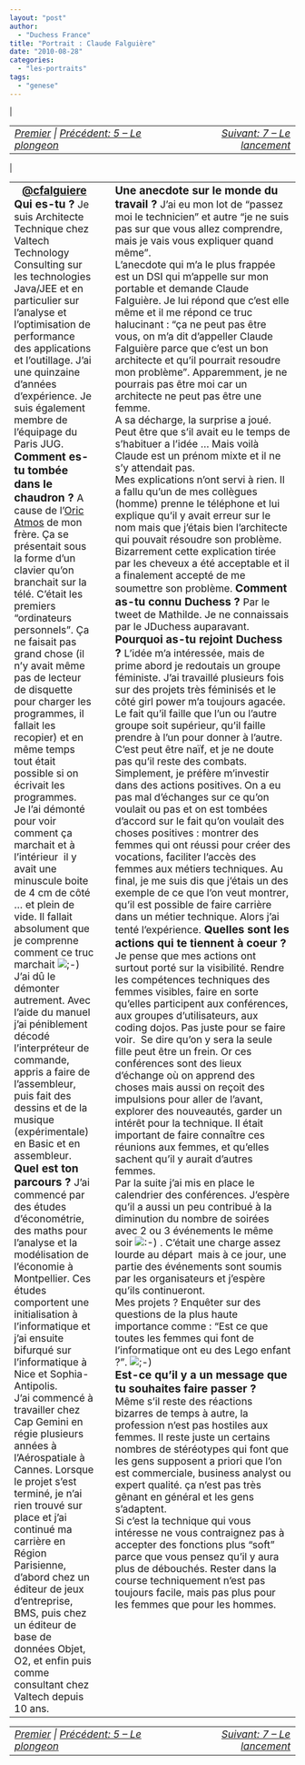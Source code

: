 ```yaml
---
layout: "post"
author:
  - "Duchess France"
title: "Portrait : Claude Falguière"
date: "2010-08-28"
categories:
  - "les-portraits"
tags:
  - "genese"
---
```


| <table border="0" width="100%"><tbody><tr><td style="font-size: 110%; font-style: italic; text-align: left;"><a href="http://www.duchess-france.org/rencontre-a-devoxx/">Premier</a> | <a href="http://www.duchess-france.org/le-plongeon/">Précédent: 5 – Le plongeon</a></td><td style="font-size: 110%; font-style: italic; text-align: right;"><a href="http://www.duchess-france.org/le-lancement/">Suivant: 7 – Le lancement</a></td></tr></tbody></table> |

<table border="0" width="100%"><tbody><tr><td valign="top" width="33%"><div style="margin-right: 10px;"><div style="margin: 0; padding: 0; text-align: center;"><span style="font-size: 120%; font-weight: bold; color: #3366ff;"><a href="http:/twitter.com/cfalguiere">@cfalguiere</a></span></div><span style="font-size: 120%; font-weight: bold;">Qui es-tu ? </span><span style="font-weight: normal; font-size: 110%;">Je suis Architecte Technique chez Valtech Technology Consulting sur les technologies Java/JEE et en particulier sur l’analyse et l’optimisation de performance des applications et l’outillage. J’ai une quinzaine d’années d’expérience. </span><span style="font-weight: normal; font-size: 110%;">Je suis également membre de l’équipage du Paris JUG.</span><div></div><span style="font-size: 120%; font-weight: bold;">Comment es-tu tombée dans le chaudron ? </span><span style="font-weight: normal; font-size: 110%;">A cause de l’<a href="http://fr.wikipedia.org/wiki/Oric_Atmos" target="_blank">Oric Atmos</a> de mon frère. Ça se présentait sous la forme d’un clavier qu’on branchait sur la télé. C’était les premiers “ordinateurs personnels”. Ça ne faisait pas grand chose (il n’y avait même pas de lecteur de disquette pour charger les programmes, il fallait les recopier) et en même temps tout était possible si on écrivait les programmes.</span><div></div><span style="font-weight: normal; font-size: 110%;">Je l’ai démonté pour voir comment ça marchait et à l’intérieur  il y avait une minuscule boite de 4 cm de côté … et plein de vide. Il fallait absolument que je comprenne comment ce truc marchait <img class="wp-smiley" src="/assets/2010/08/2010-08-28-portrait-claude-falguiere/icon_wink.gif" alt=";-)"> </span><div></div><span style="font-weight: normal; font-size: 110%;">J’ai dû le démonter autrement. Avec l’aide du manuel j’ai péniblement décodé l’interpréteur de commande, appris a faire de l’assembleur, puis fait des dessins et de la musique (expérimentale) en Basic et en assembleur.</span><div></div><span style="font-size: small;"></span><span style="font-size: 120%; font-weight: bold;">Quel est ton parcours ? </span><span style="font-weight: normal; font-size: 110%;">J’ai commencé par des études d’économétrie, des maths pour l’analyse et la modélisation de l’économie à Montpellier. Ces études comportent une initialisation à l’informatique et j’ai ensuite bifurqué sur l’informatique à Nice et Sophia-Antipolis.</span><div></div><span style="font-weight: normal; font-size: 110%;">J’ai commencé à travailler chez Cap Gemini en régie plusieurs années à l’Aérospatiale à Cannes. Lorsque le projet s’est terminé, je n’ai rien trouvé sur place et j’ai continué ma carrière en Région Parisienne, d’abord chez un éditeur de jeux d’entreprise, BMS, puis chez un éditeur de base de données Objet, O2, et enfin puis comme consultant chez Valtech depuis 10 ans.</span><div></div></div></td><td valign="top" width="66%"><div style="margin-left: 10px;"><span style="font-size: 120%; font-weight: bold;">Une anecdote sur le monde du travail ? </span><span style="font-weight: normal; font-size: 110%;">J’ai eu mon lot de “passez moi le technicien” et autre “je ne suis pas sur que vous allez comprendre, mais je vais vous expliquer quand même”.</span></div><div style="margin-left: 10px;"><span style="font-size: 110%;">L’anecdote qui m’a le plus frappée est un DSI qui m’appelle sur mon portable et demande Claude Falguière. Je lui répond que c’est elle même et il me répond ce truc halucinant : “ça ne peut pas être vous, on m’a dit d’appeller Claude Falguière parce que c’est un bon architecte et qu’il pourrait resoudre mon problème”. Apparemment, je ne pourrais pas être moi car un architecte ne peut pas être une femme.</span></div><div style="margin-left: 10px;"><span style="font-size: 110%;">A sa décharge, la surprise a joué. Peut être que s’il avait eu le temps de s’habituer a l’idée … Mais voilà Claude est un prénom mixte et il ne s’y attendait pas.</span></div><div style="margin-left: 10px;"><span style="font-size: 110%;">Mes explications n’ont servi à rien. Il a fallu qu’un de mes collègues (homme) prenne le téléphone et lui explique qu’il y avait erreur sur le nom mais que j’étais bien l’architecte qui pouvait résoudre son problème. Bizarrement cette explication tirée par les cheveux a été acceptable et il a finalement accepté de me soumettre son problème. </span><span style="font-size: 120%; font-weight: bold;">Comment as-tu connu Duchess ? </span><span style="font-weight: normal; font-size: 110%;">Par le tweet de Mathilde. Je ne connaissais par le JDuchess auparavant.</span> <span style="font-size: 120%; font-weight: bold;">Pourquoi as-tu rejoint Duchess ? </span><span style="font-weight: normal; font-size: 110%;">L’idée m’a intéressée, mais de prime abord je redoutais un groupe féministe. J’ai travaillé plusieurs fois sur des projets très féminisés et le côté girl power m’a toujours agacée. Le fait qu’il faille que l’un ou l’autre groupe soit supérieur, qu’il faille prendre à l’un pour donner à l’autre. C’est peut être naïf, et je ne doute pas qu’il reste des combats. Simplement, je préfère m’investir dans des actions positives.</span> <span style="font-size: 110%;">On a eu pas mal d’échanges sur ce qu’on voulait ou pas et on est tombées d’accord sur le fait qu’on voulait des choses positives : montrer des femmes qui ont réussi pour créer des vocations, faciliter l’accès des femmes aux métiers techniques. </span><span style="font-size: 110%;">Au final, je me suis dis que j’étais un des exemple de ce que l’on veut montrer, qu’il est possible de faire carrière dans un métier technique. Alors j’ai tenté l’expérience.</span><span style="font-size: 120%; font-weight: bold;"> Quelles sont les actions qui te tiennent à coeur ? </span><span style="font-weight: normal; font-size: 110%;">Je pense que mes actions ont surtout porté sur la visibilité. Rendre les compétences techniques des femmes visibles, faire en sorte qu’elles participent aux conférences, aux groupes d’utilisateurs, aux coding dojos. Pas juste pour se faire voir.  Se dire qu’on y sera la seule fille peut être un frein. Or ces conférences sont des lieux d’échange où on apprend des choses mais aussi on reçoit des impulsions pour aller de l’avant, explorer des nouveautés, garder un intérêt pour la technique. Il était important de faire connaître ces réunions aux femmes, et qu’elles sachent qu’il y aurait d’autres femmes.</span><div></div><span style="font-weight: normal; font-size: 110%;">Par la suite j’ai mis en place le calendrier des conférences. J’espère qu’il a aussi un peu contribué à la diminution du nombre de soirées avec 2 ou 3 événements le même soir <img class="wp-smiley" src="/assets/2010/08/2010-08-28-portrait-claude-falguiere/icon_smile.gif" alt=":-)"> . C’était une charge assez lourde au départ  mais à ce jour, une partie des événements sont soumis par les organisateurs et j’espère qu’ils continueront.</span><div></div><span style="font-weight: normal; font-size: 110%;">Mes projets ? Enquêter sur des questions de la plus haute importance comme : “Est ce que toutes les femmes qui font de l’informatique ont eu des Lego enfant ?”. <img class="wp-smiley" src="/assets/2010/08/2010-08-28-portrait-claude-falguiere/icon_wink.gif" alt=";-)"> </span><div></div><span style="font-weight: normal; font-size: 110%;"></span><div></div><span style="font-size: 120%; font-weight: bold;">Est-ce qu’il y a un message que tu souhaites faire passer ?</span><div></div><span style="font-weight: normal; font-size: 110%;">Même s’il reste des réactions bizarres de temps à autre, la profession n’est pas hostiles aux femmes. Il reste juste un certains nombres de stéréotypes qui font que les gens supposent a priori que l’on est commerciale, business analyst ou expert qualité. ça n’est pas très gênant en général et les gens s’adaptent.</span><div></div><span style="font-weight: normal; font-size: 110%;">Si c’est la technique qui vous intéresse ne vous contraignez pas à accepter des fonctions plus “soft” parce que vous pensez qu’il y aura plus de débouchés. Rester dans la course techniquement n’est pas toujours facile, mais pas plus pour les femmes que pour les hommes.</span><div></div></div></td></tr></tbody></table>

<table border="0" width="100%"><tbody><tr><td style="font-size: 110%; font-style: italic; text-align: left;"><a href="http://www.duchess-france.org/rencontre-a-devoxx/">Premier</a> | <a href="http://www.duchess-france.org/le-plongeon/">Précédent: 5 – Le plongeon</a></td><td style="font-size: 110%; font-style: italic; text-align: right;"><a href="http://www.duchess-france.org/le-lancement/">Suivant: 7 – Le lancement</a></td></tr></tbody></table>
